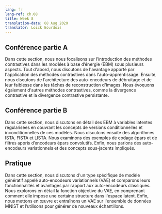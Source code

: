 ```yaml
---
lang: fr
lang-ref: ch.08
title: Week 8
translation-date: 08 Aug 2020
translator: Loïck Bourdois
---
```


<!--
## Lecture part A

In this section, we focused on the introduction of contrastive methods in Energy-Based Models in several aspects. First, we discuss the advantage brought by applying contrastive methods in self-supervised learning. Second, we discussed the architecture of denoising autoencoders and their weakness in image reconstruction tasks. We also talked about other contrastive methods, like contrastive divergence and persistent contrastive divergence.
-->


## Conférence partie A

Dans cette section, nous nous focalisons sur l'introduction des méthodes contrastives dans les modèles à base d’énergie (EBM) sous plusieurs aspects. Tout d'abord, nous discutons de l'avantage apporté par l'application des méthodes contrastives dans l'auto-apprentissage. Ensuite, nous discutons de l'architecture des auto-encodeurs de débruitage et de leur faiblesse dans les tâches de reconstruction d'images. Nous évoquons également d'autres méthodes contrastives, comme la divergence contrastive et la divergence contrastive persistante.

<!--
## Lecture part B

In this section, we discussed regularized latent variable EBMs in detail covering concepts of conditional and unconditional versions of these models. We then discussed the algorithms of ISTA, FISTA and LISTA and look at examples of sparse coding and filters learned from convolutional sparse encoders. Finally we talked about Variational Auto-Encoders and the underlying concepts involved.
-->

## Conférence partie B

Dans cette section, nous discutons en détail des EBM à variables latentes régularisées en couvrant les concepts de versions conditionnelles et inconditionnelles de ces modèles. Nous discutons ensuite des algorithmes ISTA, FISTA et LISTA. Nous examinons des exemples de codage épars et de filtres appris d’encodeurs épars convolutifs. Enfin, nous parlons des auto-encodeurs variationnels et des concepts sous-jacents impliqués.

<!--
## Practicum

In this section, we discussed a specific type of generative model called Variational Autoencoders and compared their functionalities and advantages over Classic Autoencoders. We explored the objective function of VAE in detail, understanding how it enforced some structure in the latent space. Finally, we implemented and trained a VAE on the MNIST dataset and used it to generate new samples.
-->

## Pratique
Dans cette section, nous discutons d'un type spécifique de modèle génératif appelé auto-encodeurs variationnels (VAE) et comparons leurs fonctionnalités et avantages par rapport aux auto-encodeurs classiques. Nous explorons en détail la fonction objective du VAE, en comprenant comment elle impose une certaine structure dans l'espace latent. Enfin, nous mettons en œuvre et entraînons un VAE sur l'ensemble de données MNIST et l’utilisons pour générer de nouveaux échantillons.



